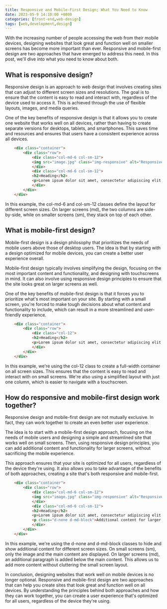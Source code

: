 ```yaml
---
title: Responsive and Mobile-First Design; What You Need to Know
date: 2023-05-9 14:10:00 +0800
categories: [front-end,web-design]
tags: [web,development,design]
---
```


With the increasing number of people accessing the web from their mobile devices, designing websites that look great and function well on smaller screens has become more important than ever. Responsive and mobile-first design are two approaches that have emerged to address this need. In this post, we'll dive into what you need to know about both.

## What is responsive design?
Responsive design is an approach to web design that involves creating sites that can adjust to different screen sizes and resolutions. The goal is to ensure that the content is easy to read and interact with, regardless of the device used to access it. This is achieved through the use of flexible layouts, images, and media queries.

One of the key benefits of responsive design is that it allows you to create one website that works well on all devices, rather than having to create separate versions for desktops, tablets, and smartphones. This saves time and resources and ensures that users have a consistent experience across all devices.

```html
    <div class="container">
        <div class="row">
            <div class="col-md-6 col-sm-12">
            <img src="image.jpg" class="img-responsive" alt="Responsive image">
            </div>
            <div class="col-md-6 col-sm-12">
            <h2>Heading</h2>
            <p>Lorem ipsum dolor sit amet, consectetur adipiscing elit. Donec sagittis porta turpis, vitae pulvinar lorem. </p>
            </div>
        </div>
    </div>
  ```

In this example, the col-md-6 and col-sm-12 classes define the layout for different screen sizes. On larger screens (md), the two columns are side-by-side, while on smaller screens (sm), they stack on top of each other.


## What is mobile-first design?
Mobile-first design is a design philosophy that prioritizes the needs of mobile users above those of desktop users. The idea is that by starting with a design optimized for mobile devices, you can create a better user experience overall.

Mobile-first design typically involves simplifying the design, focusing on the most important content and functionality, and designing with touchscreens in mind. It can also involve using responsive design principles to ensure that the site looks great on larger screens as well.

One of the key benefits of mobile-first design is that it forces you to prioritize what's most important on your site. By starting with a small screen, you're forced to make tough decisions about what content and functionality to include, which can result in a more streamlined and user-friendly experience.
```html
    <div class="container">
        <div class="row">
            <div class="col-12">
            <h2>Heading</h2>
            <p>Lorem ipsum dolor sit amet, consectetur adipiscing elit. Donec sagittis porta turpis, vitae pulvinar lorem. </p>
            </div>
        </div>
    </div>
```
In this example, we're using the col-12 class to create a full-width container on all screen sizes. This ensures that the content is easy to read and interact with on small screens. We're also using a simplified layout with just one column, which is easier to navigate with a touchscreen.


## How do responsive and mobile-first design work together?
Responsive design and mobile-first design are not mutually exclusive. In fact, they can work together to create an even better user experience.

The idea is to start with a mobile-first design approach, focusing on the needs of mobile users and designing a simple and streamlined site that works well on small screens. Then, using responsive design principles, you can add additional content and functionality for larger screens, without sacrificing the mobile experience.

This approach ensures that your site is optimized for all users, regardless of the device they're using. It also allows you to take advantage of the benefits of both approaches, creating a site that's both responsive and mobile-first.
```html
    <div class="container">
        <div class="row">
            <div class="col-md-6 col-sm-12">
            <img src="image.jpg" class="img-responsive" alt="Responsive image">
            </div>
            <div class="col-md-6 col-sm-12">
            <h2>Heading</h2>
            <p>Lorem ipsum dolor sit amet, consectetur adipiscing elit. Donec sagittis porta turpis, vitae pulvinar lorem. </p>
            <p class="d-none d-md-block">Additional content for larger screens.</p>
            </div>
        </div>
    </div>
```
In this example, we're using the d-none and d-md-block classes to hide and show additional content for different screen sizes. On small screens (sm), only the image and the main content are displayed. On larger screens (md), an additional paragraph is added below the main content. This allows us to add more content without cluttering the small screen layout.

In conclusion, designing websites that work well on mobile devices is no longer optional. Responsive and mobile-first design are two approaches that can help you create sites that look great and function well on all devices. By understanding the principles behind both approaches and how they can work together, you can create a user experience that's optimized for all users, regardless of the device they're using.
